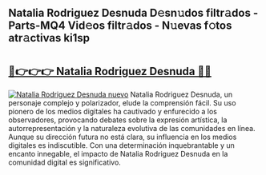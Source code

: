 ## Natalia Rodriguez Desnuda D𝚎sn𝚞dos filtr𝚊dos - Parts-MQ4 Vid𝚎os filtr𝚊dos - N𝚞evas f𝚘tos atr𝚊ctivas ki1sp

# <h2><a href="http://mbaw3q9.tromn.icu/?c=Natalia+Rodriguez+Desnuda">🔗👉👉👉 Natalia Rodriguez Desnuda 🔗🔗</a></h2>

[![Natalia Rodriguez Desnuda nuevo](https://i.imgur.com/pEAQMta.gif)](http://mbaw3q9.tromn.icu/?c=Natalia+Rodriguez+Desnuda)
Natalia Rodriguez Desnuda, un personaje complejo y polarizador, elude la comprensión fácil. Su uso pionero de los medios digitales ha cautivado y enfurecido a los observadores, provocando debates sobre la expresión artística, la autorrepresentación y la naturaleza evolutiva de las comunidades en línea. Aunque su dirección futura no está clara, su influencia en los medios digitales es indiscutible. Con una determinación inquebrantable y un encanto innegable, el impacto de Natalia Rodriguez Desnuda en la comunidad digital es significativo.
